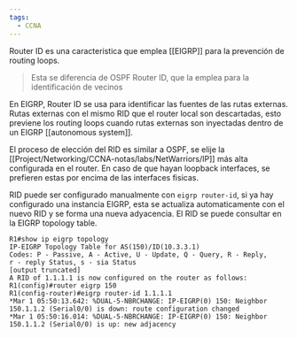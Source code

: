 ```yaml
---
tags:
  - CCNA
---
```

Router ID es una caracteristica que emplea [[EIGRP]] para la prevención de routing loops. 

> Esta se diferencia de OSPF Router ID, que la emplea para la identificación de vecinos 

En EIGRP, Router ID se usa para identificar las fuentes de las rutas externas. Rutas externas con el mismo RID que el router local son descartadas, esto previene los routing loops cuando rutas externas son inyectadas dentro de un EIGRP [[autonomous system]]. 

El proceso de elección del RID es similar a OSPF, se elije la [[Project/Networking/CCNA-notas/labs/NetWarriors/IP]] más alta configurada en el router. En caso de que hayan loopback interfaces, se prefieren estas por encima de las interfaces fisicas. 

RID puede ser configurado manualmente con `eigrp router-id`, si ya hay configurado una instancia EIGRP, esta se actualiza automaticamente con el nuevo RID y se forma una nueva adyacencia. El RID se puede consultar en la EIGRP topology table. 

```
R1#show ip eigrp topology
IP-EIGRP Topology Table for AS(150)/ID(10.3.3.1)
Codes: P - Passive, A - Active, U - Update, Q - Query, R - Reply,
r - reply Status, s - sia Status
[output truncated]
A RID of 1.1.1.1 is now configured on the router as follows:
R1(config)#router eigrp 150
R1(config-router)#eigrp router-id 1.1.1.1
*Mar 1 05:50:13.642: %DUAL-5-NBRCHANGE: IP-EIGRP(0) 150: Neighbor
150.1.1.2 (Serial0/0) is down: route configuration changed
*Mar 1 05:50:16.014: %DUAL-5-NBRCHANGE: IP-EIGRP(0) 150: Neighbor
150.1.1.2 (Serial0/0) is up: new adjacency
```